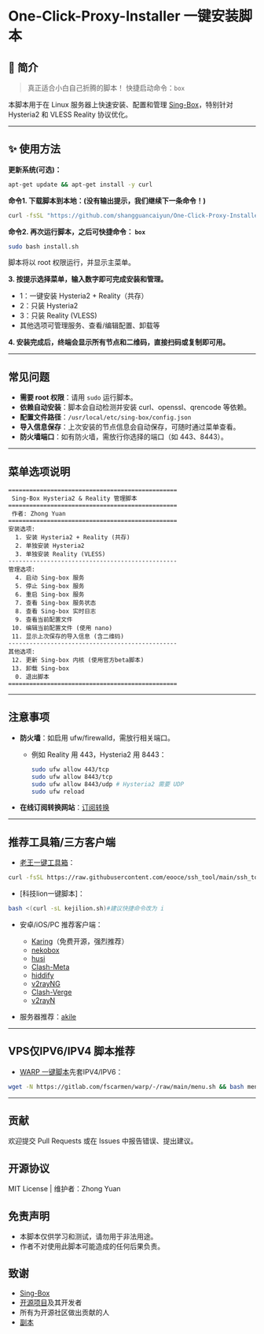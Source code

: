 # One-Click-Proxy-Installer 一键安装脚本

## 🌟 简介

> 真正适合小白自己折腾的脚本！
> 快捷启动命令：`box`

本脚本用于在 Linux 服务器上快速安装、配置和管理 [Sing-Box](https://github.com/SagerNet/sing-box)，特别针对 Hysteria2 和 VLESS Reality 协议优化。

---

## ✨ 使用方法

**更新系统(可选)：**

```bash
apt-get update && apt-get install -y curl
```
**命令1. 下载脚本到本地：(没有输出提示，我们继续下一条命令！)**

```bash
curl -fsSL "https://github.com/shangguancaiyun/One-Click-Proxy-Installer/raw/main/install.sh" -o install.sh ; chmod +x install.sh
```

**命令2. 再次运行脚本，之后可快捷命令： `box`**

```bash
sudo bash install.sh
```

脚本将以 root 权限运行，并显示主菜单。

**3. 按提示选择菜单，输入数字即可完成安装和管理。**

- 1：一键安装 Hysteria2 + Reality（共存）
- 2：只装 Hysteria2
- 3：只装 Reality (VLESS)
- 其他选项可管理服务、查看/编辑配置、卸载等

**4. 安装完成后，终端会显示所有节点和二维码，直接扫码或复制即可用。**

---

## 常见问题

- **需要 root 权限**：请用 `sudo` 运行脚本。
- **依赖自动安装**：脚本会自动检测并安装 curl、openssl、qrencode 等依赖。
- **配置文件路径**：`/usr/local/etc/sing-box/config.json`
- **导入信息保存**：上次安装的节点信息会自动保存，可随时通过菜单查看。
- **防火墙端口**：如有防火墙，需放行你选择的端口（如 443、8443）。

---

## 菜单选项说明

```
================================================
 Sing-Box Hysteria2 & Reality 管理脚本
================================================
 作者: Zhong Yuan
================================================
安装选项:
  1. 安装 Hysteria2 + Reality (共存)
  2. 单独安装 Hysteria2
  3. 单独安装 Reality (VLESS)
------------------------------------------------
管理选项:
  4. 启动 Sing-box 服务
  5. 停止 Sing-box 服务
  6. 重启 Sing-box 服务
  7. 查看 Sing-box 服务状态
  8. 查看 Sing-box 实时日志
  9. 查看当前配置文件
 10. 编辑当前配置文件 (使用 nano)
 11. 显示上次保存的导入信息 (含二维码)
------------------------------------------------
其他选项:
 12. 更新 Sing-box 内核 (使用官方beta脚本)
 13. 卸载 Sing-box
  0. 退出脚本
================================================
```

---

## 注意事项

- **防火墙**：如启用 ufw/firewalld，需放行相关端口。
  - 例如 Reality 用 443，Hysteria2 用 8443：
    ```bash
    sudo ufw allow 443/tcp
    sudo ufw allow 8443/tcp
    sudo ufw allow 8443/udp # Hysteria2 需要 UDP
    sudo ufw reload
    ```

- **在线订阅转换网站**：[订阅转换](https://sub.crazyact.com/)

---

## 推荐工具箱/三方客户端

- [老王一键工具箱](https://github.com/eooce/ssh_tool)：

```bash
curl -fsSL https://raw.githubusercontent.com/eooce/ssh_tool/main/ssh_tool.sh -o ssh_tool.sh && chmod +x ssh_tool.sh && ./ssh_tool.sh#建议快捷命令改为 w 避免冲突！
```

- [科技lion一键脚本]：

```bash
bash <(curl -sL kejilion.sh)#建议快捷命令改为 i
```

- 安卓/iOS/PC 推荐客户端：
  - [Karing](https://github.com/KaringX/karing/releases)（免费开源，强烈推荐）
  - [nekobox](https://github.com/MatsuriDayo/NekoBoxForAndroid/releases)
  - [husi](https://github.com/xchacha20-poly1305/husi/releases)
  - [Clash-Meta](https://github.com/MetaCubeX/ClashMetaForAndroid/releases)
  - [hiddify](https://github.com/hiddify/hiddify-next/releases)
  - [v2rayNG](https://github.com/2dust/v2rayNG/releases)
  - [Clash-Verge](https://github.com/clash-verge-rev/clash-verge-rev/releases)
  - [v2rayN](https://github.com/2dust/v2rayN/releases)

- 服务器推荐：[akile](https://akile.io/register?aff_code=99532291-0323-491e-bdd7-fbcfebbd1fa5)

---

## VPS仅IPV6/IPV4 脚本推荐

- [WARP 一键脚本](https://gitlab.com/fscarmen/warp)先套IPV4/IPV6：

```bash
wget -N https://gitlab.com/fscarmen/warp/-/raw/main/menu.sh && bash menu.sh [option] [lisence/url/token]
```



---

## 贡献

欢迎提交 Pull Requests 或在 Issues 中报告错误、提出建议。

## 开源协议

MIT License  |  维护者：Zhong Yuan

## 免责声明

- 本脚本仅供学习和测试，请勿用于非法用途。
- 作者不对使用此脚本可能造成的任何后果负责。

## 致谢

- [Sing-Box](https://github.com/SagerNet/sing-box)
- [开源项目](https://github.com/Netflixxp/vlhy2)及其开发者
- 所有为开源社区做出贡献的人
- [副本](https://github.com/shangguan3366/vlhy2)



